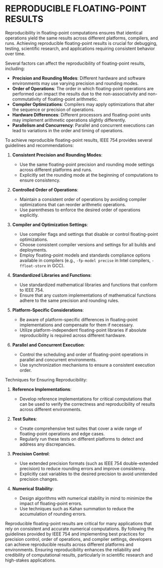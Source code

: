 # REPRODUCIBLE FLOATING-POINT RESULTS

Reproducibility in floating-point computations ensures that identical operations yield the same results across different platforms, compilers, and runs. Achieving reproducible floating-point results is crucial for debugging, testing, scientific research, and applications requiring consistent behavior over time.

Several factors can affect the reproducibility of floating-point results, including:

- **Precision and Rounding Modes**: Different hardware and software environments may use varying precision and rounding modes.
- **Order of Operations**: The order in which floating-point operations are performed can impact the results due to the non-associativity and non-commutativity of floating-point arithmetic.
- **Compiler Optimizations**: Compilers may apply optimizations that alter the sequence or precision of operations.
- **Hardware Differences**: Different processors and floating-point units may implement arithmetic operations slightly differently.
- **Parallelism and Concurrency**: Parallel and concurrent executions can lead to variations in the order and timing of operations.

To achieve reproducible floating-point results, IEEE 754 provides several guidelines and recommendations:

1. **Consistent Precision and Rounding Modes**:

   - Use the same floating-point precision and rounding mode settings across different platforms and runs.
   - Explicitly set the rounding mode at the beginning of computations to ensure consistency.

2. **Controlled Order of Operations**:

   - Maintain a consistent order of operations by avoiding compiler optimizations that can reorder arithmetic operations.
   - Use parentheses to enforce the desired order of operations explicitly.

3. **Compiler and Optimization Settings**:

   - Use compiler flags and settings that disable or control floating-point optimizations.
   - Choose consistent compiler versions and settings for all builds and deployments.
   - Employ floating-point models and standards compliance options available in compilers (e.g., `-fp-model precise` in Intel compilers, `-ffloat-store` in GCC).

4. **Standardized Libraries and Functions**:

   - Use standardized mathematical libraries and functions that conform to IEEE 754.
   - Ensure that any custom implementations of mathematical functions adhere to the same precision and rounding rules.

5. **Platform-Specific Considerations**:

   - Be aware of platform-specific differences in floating-point implementations and compensate for them if necessary.
   - Utilize platform-independent floating-point libraries if absolute reproducibility is required across different hardware.

6. **Parallel and Concurrent Execution**:

   - Control the scheduling and order of floating-point operations in parallel and concurrent environments.
   - Use synchronization mechanisms to ensure a consistent execution order.

Techniques for Ensuring Reproducibility:

1. **Reference Implementations**:

   - Develop reference implementations for critical computations that can be used to verify the correctness and reproducibility of results across different environments.

2. **Test Suites**:

   - Create comprehensive test suites that cover a wide range of floating-point operations and edge cases.
   - Regularly run these tests on different platforms to detect and address any discrepancies.

3. **Precision Control**:

   - Use extended precision formats (such as IEEE 754 double-extended precision) to reduce rounding errors and improve consistency.
   - Explicitly cast variables to the desired precision to avoid unintended precision changes.

4. **Numerical Stability**:

   - Design algorithms with numerical stability in mind to minimize the impact of floating-point errors.
   - Use techniques such as Kahan summation to reduce the accumulation of rounding errors.

Reproducible floating-point results are critical for many applications that rely on consistent and accurate numerical computations. By following the guidelines provided by IEEE 754 and implementing best practices for precision control, order of operations, and compiler settings, developers can achieve reproducible results across different platforms and environments. Ensuring reproducibility enhances the reliability and credibility of computational results, particularly in scientific research and high-stakes applications.
